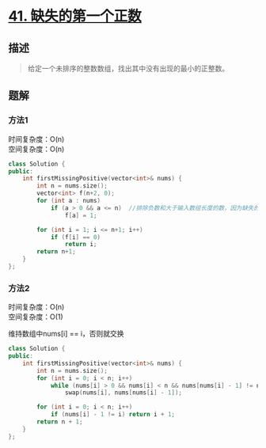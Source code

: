# [41. 缺失的第一个正数](https://leetcode-cn.com/problems/first-missing-positive/)

## 描述

> 给定一个未排序的整数数组，找出其中没有出现的最小的正整数。

## 题解

### 方法1

时间复杂度：O(n)\
空间复杂度：O(n)

```c++
class Solution {
public:
    int firstMissingPositive(vector<int>& nums) {
        int n = nums.size();
        vector<int> f(n+2, 0);
        for (int a : nums)
            if (a > 0 && a <= n)  //排除负数和大于输入数组长度的数，因为缺失的正数肯定小于数组的长度+1
                f[a] = 1;

        for (int i = 1; i <= n+1; i++)
            if (f[i] == 0)
                return i;
        return n+1;
    }
};
```

### 方法2

时间复杂度：O(n)\
空间复杂度：O(1)

维持数组中nums[i] == i，否则就交换

```c++
class Solution {
public:
    int firstMissingPositive(vector<int>& nums) {
        int n = nums.size();
        for (int i = 0; i < n; i++)
            while (nums[i] > 0 && nums[i] < n && nums[nums[i] - 1] != nums[i])
                swap(nums[i], nums[nums[i] - 1]);

        for (int i = 0; i < n; i++)
            if (nums[i] - 1 != i) return i + 1;
        return n + 1;
    }
};
```